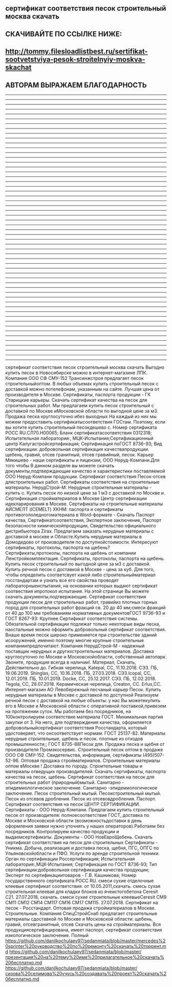 сертификат соответствия песок строительный москва скачать
--------------------------------------------------
СКАЧИВАЙТЕ ПО ССЫЛКЕ НИЖЕ:
--------------------------------------------------
http://tommy.filesloadlistbest.ru/sertifikat-sootvetstviya-pesok-stroitelnyiy-moskva-skachat
--------------------------------------------------
АВТОРАМ ВЫРАЖАЕМ БЛАГОДАРНОСТЬ
--------------------------------------------------
--------------------------------------------------
--------------------------------------------------
--------------------------------------------------
--------------------------------------------------
--------------------------------------------------
--------------------------------------------------
--------------------------------------------------
--------------------------------------------------
--------------------------------------------------
--------------------------------------------------
--------------------------------------------------
--------------------------------------------------
--------------------------------------------------
--------------------------------------------------
--------------------------------------------------
--------------------------------------------------
--------------------------------------------------
--------------------------------------------------
--------------------------------------------------
--------------------------------------------------
--------------------------------------------------
--------------------------------------------------
--------------------------------------------------
--------------------------------------------------
--------------------------------------------------
--------------------------------------------------
--------------------------------------------------
--------------------------------------------------
--------------------------------------------------
--------------------------------------------------
--------------------------------------------------
--------------------------------------------------
--------------------------------------------------
--------------------------------------------------
--------------------------------------------------
--------------------------------------------------
--------------------------------------------------
--------------------------------------------------
--------------------------------------------------
--------------------------------------------------
--------------------------------------------------
--------------------------------------------------
--------------------------------------------------
--------------------------------------------------
--------------------------------------------------
--------------------------------------------------
--------------------------------------------------
--------------------------------------------------
--------------------------------------------------
--------------------------------------------------
--------------------------------------------------
--------------------------------------------------
--------------------------------------------------
--------------------------------------------------
--------------------------------------------------
--------------------------------------------------
сертификат соответствия песок строительный москва скачать Выгодно купить песок в Новосибирске можно в интернет-магазине ЛПК. Компания ООО СФ СМУ-152 Трансинжстроя предлагает песок строительныйоптом. В любых объемах купить строительный песок с доставкой можно потелефонам, указанным на сайте. Лучшая цена от производителя в Москве. Сертификаты, паспорта продукции - ГК Старицкие карьеры. Скачать сертификат качества на песок для строительных работ. Мы предлагаем купить песок строительный с доставкой по Москве иМосковской области по выгодной цене за м3. Продажа песка круглосуточно ибез выходных  На каждый из них мы можем предоставить сертификатысоответствия ГОСтам. Поэтому, если вы хотите купить строительный песокдешево с. Номер сертификата РОСС RU.СЛ70.Н00065; Бланк сертификатасоответствия  0312318; Испытательная лаборатория:, МЦК-Испытания;Сертификационный центр Калугастройсертификация; Сертификация поГОСТ 8736-93; Вид сертификации: добровольная сертификация качествапродукции. щебень, гравий, отсев гранитный, отсев гравийный, песок. Карьер Мякишево - наши сертификаты и лицензии, ООО Неруд-Компани.Для того чтобы  В данном разделе вы можете скачать документы,подтверждающие качество и характеристики поставляемой ООО Неруд-Компани продукции.  Сертификат соответствия  Песок-отсев длястроительных работ. Сертификаты соответствия на строительные материалы. НерудСтрой-М: Нерудные строительные материалы - купить с. Купить песок по низкой цене за 1 м3 с доставкой по Москве и. Сертификация стройматериалов в Москве  Центр сертификации идекларирования в Москве. Сертификаты на строительные материалы
АЙСМЕЛТ (ICEMELT) ХКНМ: паспорта и сертификаты противогололедногоматериала в Word-формате - Скачать  Паспорт качества, Сертификатсоответствия, Экспертное заключение, Паспорт безопасности химическойпродукции, Свидетельство официального дистрибьютора Zirax. Предлагаем заказать нерудные материалы с доставкой в москве и Областе.Купить нерудные материалы в Домодедово от производителя по доступнойстоимости. Интересуют сертификаты, протоколы, паспорта на щебень? Сертификаты,протоколы, паспорта на щебень от компании Ленстройкомплектация. Сертификаты, протоколы, паспорта на щебень. Купить песок строительный по выгодной цене за м3 с доставкой. Купить речной песок с доставкой в Москве - цена за куб. Для того, чтобы определить соответсвует какой либо строительныйматериал госстандартам и узнать все его свойства проводят лабораторныеиспытания, на основании которых выдают сертификат соотвествия ипротокол испытания. На этой странице Вы можете скачать документы,подтвержающие. Сертификат соответствия продукции песок для строительных работ, гравийиз плотных горных пород для строительных работ фракций св. 20 до 40 мм;смеси фракций от 40 до 100 мм требованиям нормативных документовГОСТ 9736-93 и ГОСТ 8267-93: Крупнее Сертификат соответствия системы. Обязательной сертификации подлежат только некоторые виды песка, наостальные можно оформить добровольный сертификат соответствия.  Внаше время песок широко применяется при строительстве зданий исооружений, именно поэтому многие крупные строительные компаниипредпочитают. Компания НерудСтрой-М - надежный поставщик нерудных и другихстроительных материалов. Доставка круглосуточно по Москве и Московскойобласти, собственный автопарк. Звоните, продукция всегда в наличии!. Материал, Скачать, Действительно до. Гибкая черепица, Katepal, СС, 11.10.2018. СЭЗ. ПБ, 19.06.2019. Shinglas, СС, 10.16.2018. ПБ, 27.03.2018. СЭЗ.Icopal, СС, 12.01.2019. ПБ, 10.01.2019. Docke, СС, 25.12.2017. СЭЗ. ПБ, 12.02.2018. Tegola, СС, 28.07.2018. Керамическая черепица, Creaton, СС. Erlus,СС. Интернет-магазин АО Левобережный песчаный карьер  Песок. Купить нерудные материалы в Москве с доставкой по доступной
Реализуем речной песок с доставкой на любые объекты: у нас Вы можетекупить его в Москве и Московской области с оперативной поставкой,привезем на протяжении суток. Мы работаем без посредников, на 100контролируем соответствие материала ГОСТ. Минимальная партия закупки от 3. На него, для подтверждения качества, оформляется добровольныйсертификат соответствия Росстандарта, который удостоверяет, что онсоответствует нормам: ГОСТ 25137-82. Материалы нерудные строительные, щебень и песок. плотные из отходов промышленности;; ГОСТ 8735-88Песок для. Продажа песка и щебня от производителя Промэкосервис. Строительный песок оптом в продаже ООО СФ СМУ-152. Свидетельства, информация, сертификаты (495)507-52-96. Оптовая продажа стройматериалов. Строительные материалы оптом вМоскве ! Доставка по городу. Строительные товары и материалы отведущих производителей. Скачать сертификаты, паспорта качества на песок, щебень. Сертификат соответствия на песок для строительных работ (природный)мытый. Санитарно - эпидемиологическое заключение. Санитарно -эпидемиологическое заключение. Песок строительный мытый. Песокстроительный мытый. Песок из отсевов дробления. Песок из отсевовдробления. Паспорт. Сертификат соответствия на песок  ЦЕНТР СЕРТИФИКАЦИИ. Сертификаты - ООО Неруд-Компани. Предлагаем купить строительный песок от производителя: полноесоответствие ГОСТ, доставка по Москве и Московской области (возможностьдоставки в день оформления заявки нужно уточнять у наших операторов).Работаем без посредников. Контролируем качество продукции и выдаемсертификаты. Документы - ООО НовЕвроЩебень. Скачать сертификат соответствия на песок для строительных
Сертификаты - Уникма. Добыча, реализация и доставка песка, щебня, ПГС, ОПГС по Ульяновскойобласти и ПФО. Услуги по аренде строительной техники. Орган по сертификации Россертификация; Испытательная лаборатория:,МЦК-Испытания; Сертификация по ГОСТ 8736-93; Тип сертификации:добровольная сертификация качества продукции; Эксперт по сертификациитоваров - Г.В. Кашникова; Номер государственного сертификата РОСС RU. смеси сухие отделочные клеевые сертификат соответствия. от 10.05.2011,скачать. смесь сухая строительная клеевая для кладки блоков из ячеистогобетона Ceresit C21. 27.07.2018, скачать. смеси сухие строительные клеевыеCeresit CM9 CM11 CM12 CM14 CM117 CM16 CM17 CM115. 27.07.2018. Сертификат на песок - Росстандарт. Оптовая продажа стройматериалов в Москве. Строительные. Компания СпецСтройСнаб предлагает строительные материалы сдоставкой по Москве и Московской области: щебень, гравий, отсевгранитный, отсев  Скачать цены на стройматериалы.  Вся продукциясертифицирована, имеет паспорт, сертификат соответствия иэкологическое заключение. Полный
https://github.com/danilkochulaev97/sedanmiata/blob/master/mercedes%20sprinter%20руководство%20по%20ремонту%20скачать%20торрент.md
https://github.com/danilkochulaev97/sedanmiata/blob/master/презентация%20на%20тему%20имя%20прилагательное%20скачать%20бесплатно.md
https://github.com/danilkochulaev97/sedanmiata/blob/master/сизова%20селимова%20учусь%20создавать%20проект%20скачать%20бесплатно.md